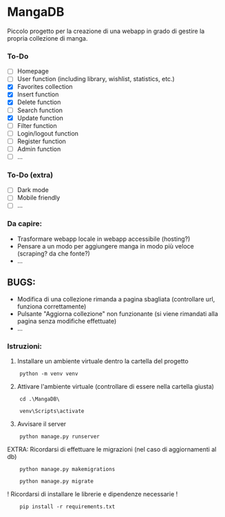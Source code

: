 # MangaDB
Piccolo progetto per la creazione di una webapp in grado di gestire la propria collezione di manga.

### To-Do
- [ ] Homepage
- [ ] User function (including library, wishlist, statistics, etc.)
- [X] Favorites collection
- [X] Insert function
- [X] Delete function
- [ ] Search function
- [X] Update function
- [ ] Filter function
- [ ] Login/logout function
- [ ] Register function
- [ ] Admin function
- [ ] ...

### To-Do (extra)
- [ ] Dark mode
- [ ] Mobile friendly
- [ ] ...

### Da capire:
- Trasformare webapp locale in webapp accessibile (hosting?)
- Pensare a un modo per aggiungere manga in modo più veloce (scraping? da che fonte?)
- ...

## BUGS:
- Modifica di una collezione rimanda a pagina sbagliata (controllare url, funziona correttamente)
- Pulsante "Aggiorna collezione" non funzionante (si viene rimandati alla pagina senza modifiche effettuate)
- ...
 
### Istruzioni:
1. Installare un ambiente virtuale dentro la cartella del progetto
```
    python -m venv venv
```
2. Attivare l'ambiente virtuale (controllare di essere nella cartella giusta)
```
    cd .\MangaDB\
```
```
    venv\Scripts\activate
```

3. Avvisare il server
``` 
    python manage.py runserver
```
EXTRA: Ricordarsi di effettuare le migrazioni (nel caso di aggiornamenti al db)
```
    python manage.py makemigrations
```
```
    python manage.py migrate
```

! Ricordarsi di installare le librerie e dipendenze necessarie !
```
    pip install -r requirements.txt
```